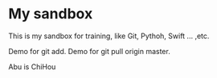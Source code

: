 # My sandbox

This is my sandbox for training, like Git, Pythoh, Swift ... ,etc.

Demo for git add.
Demo for git pull origin master.

Abu is ChiHou